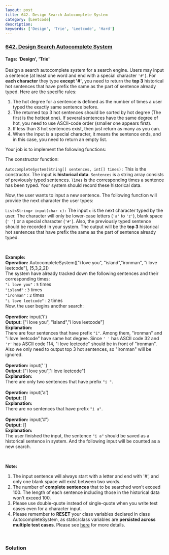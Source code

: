 ```yaml
---
layout: post
title: 642. Design Search Autocomplete System
category: [Leetcode]
description: 
keywords: ['Design', 'Trie', 'Leetcode', 'Hard']
---
```

### [642. Design Search Autocomplete System](https://leetcode.com/problems/design-search-autocomplete-system)

#### Tags: 'Design', 'Trie'

<div class="content__u3I1 question-content__JfgR"><div><p>Design a search autocomplete system for a search engine. Users may input a sentence (at least one word and end with a special character <code>'#'</code>). For <b>each character</b> they type <b>except '#'</b>, you need to return the <b>top 3</b> historical hot sentences that have prefix the same as the part of sentence already typed. Here are the specific rules:</p>
<ol>
<li>The hot degree for a sentence is defined as the number of times a user typed the exactly same sentence before.</li>
<li>The returned top 3 hot sentences should be sorted by hot degree (The first is the hottest one). If several sentences have the same degree of hot, you need to use ASCII-code order (smaller one appears first).</li>
<li>If less than 3 hot sentences exist, then just return as many as you can.</li>
<li>When the input is a special character, it means the sentence ends, and in this case, you need to return an empty list.</li>
</ol>
<p>Your job is to implement the following functions:</p>
<p>The constructor function:</p>
<p><code>AutocompleteSystem(String[] sentences, int[] times):</code> This is the constructor. The input is <b>historical data</b>. <code>Sentences</code> is a string array consists of previously typed sentences. <code>Times</code> is the corresponding times a sentence has been typed. Your system should record these historical data.</p>
<p>Now, the user wants to input a new sentence. The following function will provide the next character the user types:</p>
<p><code>List&lt;String&gt; input(char c):</code> The input <code>c</code> is the next character typed by the user. The character will only be lower-case letters (<code>'a'</code> to <code>'z'</code>), blank space (<code>' '</code>) or a special character (<code>'#'</code>). Also, the previously typed sentence should be recorded in your system. The output will be the <b>top 3</b> historical hot sentences that have prefix the same as the part of sentence already typed.</p>
 

<p><b>Example:</b><br/>
<b>Operation:</b> AutocompleteSystem(["i love you", "island","ironman", "i love leetcode"], [5,3,2,2])<br/>
The system have already tracked down the following sentences and their corresponding times:<br/>
<code>"i love you"</code> : <code>5</code> times<br/>
<code>"island"</code> : <code>3</code> times<br/>
<code>"ironman"</code> : <code>2</code> times<br/>
<code>"i love leetcode"</code> : <code>2</code> times<br/>
Now, the user begins another search:<br/>
<br/>
<b>Operation:</b> input('i')<br/>
<b>Output:</b> ["i love you", "island","i love leetcode"]<br/>
<b>Explanation:</b><br/>
There are four sentences that have prefix <code>"i"</code>. Among them, "ironman" and "i love leetcode" have same hot degree. Since <code>' '</code> has ASCII code 32 and <code>'r'</code> has ASCII code 114, "i love leetcode" should be in front of "ironman". Also we only need to output top 3 hot sentences, so "ironman" will be ignored.<br/>
<br/>
<b>Operation:</b> input(' ')<br/>
<b>Output:</b> ["i love you","i love leetcode"]<br/>
<b>Explanation:</b><br/>
There are only two sentences that have prefix <code>"i "</code>.<br/>
<br/>
<b>Operation:</b> input('a')<br/>
<b>Output:</b> []<br/>
<b>Explanation:</b><br/>
There are no sentences that have prefix <code>"i a"</code>.<br/>
<br/>
<b>Operation:</b> input('#')<br/>
<b>Output:</b> []<br/>
<b>Explanation:</b><br/>
The user finished the input, the sentence <code>"i a"</code> should be saved as a historical sentence in system. And the following input will be counted as a new search.</p>
 

<p><b>Note:</b></p>
<ol>
<li>The input sentence will always start with a letter and end with '#', and only one blank space will exist between two words.</li>
<li>The number of <b>complete sentences</b> that to be searched won't exceed 100. The length of each sentence including those in the historical data won't exceed 100.</li>
<li>Please use double-quote instead of single-quote when you write test cases even for a character input.</li>
<li>Please remember to <b>RESET</b> your class variables declared in class AutocompleteSystem, as static/class variables are <b>persisted across multiple test cases</b>. Please see <a href="https://leetcode.com/faq/#different-output">here</a> for more details.</li>
</ol>
<p> </p>
</div></div>

### Solution
